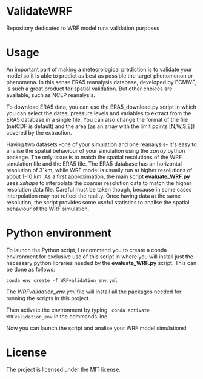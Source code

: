 # ValidateWRF
Repository dedicated to WRF model runs validation purposes

# Usage
An important part of making a meteorological prediction is to validate your model so it is able to predict as best as possible the target phenomenon or phenomena. In this sense ERA5 reanalysis database, developed by ECMWF, is such a great product for spatial validation. But other choices are available, such as NCEP reanalysis.

To download ERA5 data, you can use the ERA5_download.py script in which you can select the dates, pressure levels and variables to extract from the ERA5 database in a single file. You can also change the format of the file (netCDF is default) and the area (as an array with the limit points [N,W,S,E]) covered by the extraction.

Having two datasets -one of your simulation and one reanalysis- it's easy to analise the spatial behaviour of your simulation using the _xarray_ python package. The only issue is to match the spatial resolutions of the WRF simulation file and the ERA5 file. The ERA5 database has an horizontal resolution of 31km, while WRF model is usually run at higher resolutions of about 1-10 km. As a first approximation, the main script **evaluate_WRF.py** uses _xshape_ to interpolate the coarser resolution data to match the higher resolution data file. Careful must be taken though, because in some cases interpolation may not reflect the reality.
Once having data at the same resolution, the script provides some useful statistics to analise the spatial behaviour of the WRF simulation.

# Python environment

To launch the Python script, I recommend you to create a conda environment for exclusive use of this script in where you will install just the necessary python libraries needed by the **evaluate_WRF.py** script. This can be done as follows:
```
conda env create -f WRFvalidation_env.yml
```

The *WRFvalidation_env.yml* file will install all the packages needed for running the scripts in this project.


Then activate the environment by typing ``` conda activate WRFvalidation_env``` in the commands line. 

Now you can launch the script and analise your WRF model simulations!

# License

The project is licensed under the MIT license.
